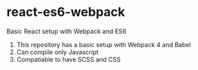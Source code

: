# react-es6-webpack
Basic React setup with Webpack and ES6

1. This repository has a basic setup with Webpack 4 and Babel 
2. Can compile only Javascript
3. Compatiable to have SCSS and CSS
